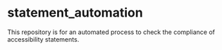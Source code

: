 # statement_automation

This repository is for an automated process to check the compliance of accessibility statements.